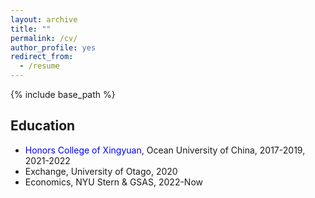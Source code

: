 ```yaml
---
layout: archive
title: ""
permalink: /cv/
author_profile: yes
redirect_from:
  - /resume
---
```


{% include base_path %}

Education
------
* <span style="color:blue;">Honors College of Xingyuan</span>, Ocean University of China, 2017-2019, 2021-2022
* Exchange, University of Otago, 2020
* Economics, NYU Stern & GSAS, 2022-Now
